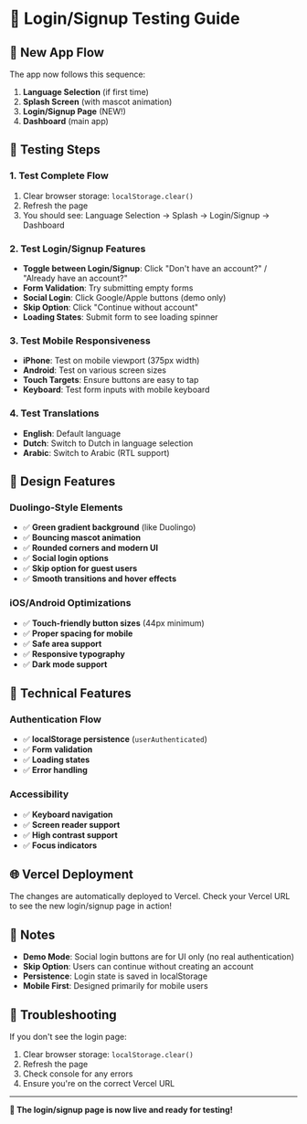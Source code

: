 # 🚀 Login/Signup Testing Guide

## **📱 New App Flow**
The app now follows this sequence:
1. **Language Selection** (if first time)
2. **Splash Screen** (with mascot animation)
3. **Login/Signup Page** (NEW!)
4. **Dashboard** (main app)

## **🧪 Testing Steps**

### **1. Test Complete Flow**
1. Clear browser storage: `localStorage.clear()`
2. Refresh the page
3. You should see: Language Selection → Splash → Login/Signup → Dashboard

### **2. Test Login/Signup Features**
- **Toggle between Login/Signup**: Click "Don't have an account?" / "Already have an account?"
- **Form Validation**: Try submitting empty forms
- **Social Login**: Click Google/Apple buttons (demo only)
- **Skip Option**: Click "Continue without account"
- **Loading States**: Submit form to see loading spinner

### **3. Test Mobile Responsiveness**
- **iPhone**: Test on mobile viewport (375px width)
- **Android**: Test on various screen sizes
- **Touch Targets**: Ensure buttons are easy to tap
- **Keyboard**: Test form inputs with mobile keyboard

### **4. Test Translations**
- **English**: Default language
- **Dutch**: Switch to Dutch in language selection
- **Arabic**: Switch to Arabic (RTL support)

## **🎨 Design Features**

### **Duolingo-Style Elements**
- ✅ **Green gradient background** (like Duolingo)
- ✅ **Bouncing mascot animation**
- ✅ **Rounded corners and modern UI**
- ✅ **Social login options**
- ✅ **Skip option for guest users**
- ✅ **Smooth transitions and hover effects**

### **iOS/Android Optimizations**
- ✅ **Touch-friendly button sizes** (44px minimum)
- ✅ **Proper spacing for mobile**
- ✅ **Safe area support**
- ✅ **Responsive typography**
- ✅ **Dark mode support**

## **🔧 Technical Features**

### **Authentication Flow**
- ✅ **localStorage persistence** (`userAuthenticated`)
- ✅ **Form validation**
- ✅ **Loading states**
- ✅ **Error handling**

### **Accessibility**
- ✅ **Keyboard navigation**
- ✅ **Screen reader support**
- ✅ **High contrast support**
- ✅ **Focus indicators**

## **🌐 Vercel Deployment**
The changes are automatically deployed to Vercel. Check your Vercel URL to see the new login/signup page in action!

## **📝 Notes**
- **Demo Mode**: Social login buttons are for UI only (no real authentication)
- **Skip Option**: Users can continue without creating an account
- **Persistence**: Login state is saved in localStorage
- **Mobile First**: Designed primarily for mobile users

## **🐛 Troubleshooting**
If you don't see the login page:
1. Clear browser storage: `localStorage.clear()`
2. Refresh the page
3. Check console for any errors
4. Ensure you're on the correct Vercel URL

---

**🎯 The login/signup page is now live and ready for testing!**
